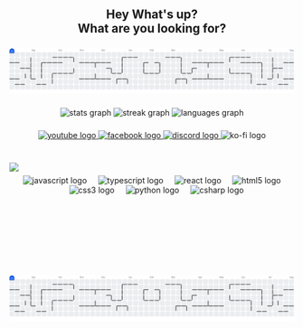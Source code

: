 <br clear="both">

<h2 align="center">Hey What's up?<br>What are you looking for?</h2>

###

<picture>
  <source media="(prefers-color-scheme: dark)" srcset="https://raw.githubusercontent.com/Foxkun-dev/Foxkun-dev/output/pacman-contribution-graph-dark.svg">
  <source media="(prefers-color-scheme: light)" srcset="https://raw.githubusercontent.com/Foxkun-dev/Foxkun-dev/output/pacman-contribution-graph.svg">
  <img alt="pacman contribution graph" src="https://raw.githubusercontent.com/Foxkun-dev/Foxkun-dev/output/pacman-contribution-graph.svg">
</picture>

###

<div align="center">
  <img src="https://github-readme-stats.vercel.app/api?username=Foxkun-dev&hide_title=true&hide_rank=false&show_icons=true&include_all_commits=true&count_private=true&disable_animations=false&theme=tokyonight&locale=en&hide_border=false" height="150" alt="stats graph"  />
  <img src="https://streak-stats.demolab.com?user=Foxkun-dev&locale=en&mode=weekly&theme=onedark&hide_border=false&border_radius=5" height="150" alt="streak graph"  />
  <img src="https://github-readme-stats.vercel.app/api/top-langs?username=Foxkun-dev&locale=en&hide_title=false&layout=compact&card_width=320&langs_count=5&theme=dracula&hide_border=true" height="150" alt="languages graph"  />
</div>

###

<div align="center">
  <a href="https://discord.gg/DfsN6MaTex" target="_blank">
    <img src="https://img.shields.io/static/v1?message=Youtube&logo=youtube&label=&color=FF0000&logoColor=white&labelColor=&style=plastic" height="35" alt="youtube logo"  />
  </a>
  <a href="https://www.youtube.com/@foxkun69" target="_blank">
    <img src="https://img.shields.io/static/v1?message=Facebook&logo=facebook&label=&color=1877F2&logoColor=white&labelColor=&style=plastic" height="35" alt="facebook logo"  />
  </a>
  <a href="https://discord.gg/DfsN6MaTex" target="_blank">
    <img src="https://img.shields.io/static/v1?message=Discord&logo=discord&label=&color=7289DA&logoColor=white&labelColor=&style=plastic" height="35" alt="discord logo"  />
  </a>
  <img src="https://img.shields.io/static/v1?message=Ko-fi&logo=ko-fi&label=Donate&color=F16061&logoColor=white&labelColor=F16061&style=plastic" height="35" alt="ko-fi logo"  />
</div>

###

<br clear="both">

<img align="left" height="200" src="https://i.ibb.co/PsMxvk4s/skinmc-avatar.png"  />

###

<div align="center">
  <img src="https://cdn.jsdelivr.net/gh/devicons/devicon/icons/javascript/javascript-original.svg" height="30" alt="javascript logo"  />
  <img width="12" />
  <img src="https://cdn.jsdelivr.net/gh/devicons/devicon/icons/typescript/typescript-original.svg" height="30" alt="typescript logo"  />
  <img width="12" />
  <img src="https://cdn.jsdelivr.net/gh/devicons/devicon/icons/react/react-original.svg" height="30" alt="react logo"  />
  <img width="12" />
  <img src="https://cdn.jsdelivr.net/gh/devicons/devicon/icons/html5/html5-original.svg" height="30" alt="html5 logo"  />
  <img width="12" />
  <img src="https://cdn.jsdelivr.net/gh/devicons/devicon/icons/css3/css3-original.svg" height="30" alt="css3 logo"  />
  <img width="12" />
  <img src="https://cdn.jsdelivr.net/gh/devicons/devicon/icons/python/python-original.svg" height="30" alt="python logo"  />
  <img width="12" />
  <img src="https://cdn.jsdelivr.net/gh/devicons/devicon/icons/csharp/csharp-original.svg" height="30" alt="csharp logo"  />
</div>

###

<picture>
  <source media="(prefers-color-scheme: dark)" srcset="https://raw.githubusercontent.com/Foxkun-dev/Foxkun-dev/output/pacman-contribution-graph-dark.svg">
  <source media="(prefers-color-scheme: light)" srcset="https://raw.githubusercontent.com/Foxkun-dev/Foxkun-dev/output/pacman-contribution-graph.svg">
  <img alt="pacman contribution graph" src="https://raw.githubusercontent.com/Foxkun-dev/Foxkun-dev/output/pacman-contribution-graph.svg">
</picture>

###
